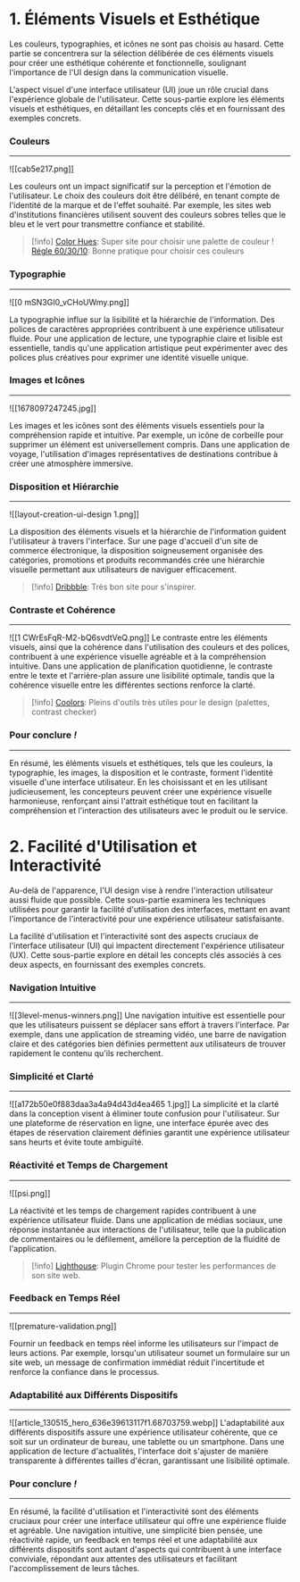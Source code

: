 # 1. **Éléments Visuels et Esthétique**

Les couleurs, typographies, et icônes ne sont pas choisis au hasard. Cette partie se concentrera sur la sélection délibérée de ces éléments visuels pour créer une esthétique cohérente et fonctionnelle, soulignant l'importance de l'UI design dans la communication visuelle.

L'aspect visuel d'une interface utilisateur (UI) joue un rôle crucial dans l'expérience globale de l'utilisateur. Cette sous-partie explore les éléments visuels et esthétiques, en détaillant les concepts clés et en fournissant des exemples concrets.

### **Couleurs**
___
![[cab5e217.png]]

Les couleurs ont un impact significatif sur la perception et l'émotion de l'utilisateur. Le choix des couleurs doit être délibéré, en tenant compte de l'identité de la marque et de l'effet souhaité. 
Par exemple, les sites web d'institutions financières utilisent souvent des couleurs sobres telles que le bleu et le vert pour transmettre confiance et stabilité.


>[!info]
> [Color Hues](https://www.happyhues.co/): Super site pour choisir une palette de couleur !
> [Régle 60/30/10](https://jujotte.fr/blog/les-couleurs-dans-lui-la-troisieme-va-vous-etonner): Bonne pratique pour choisir ces couleurs
### **Typographie**
___
![[0 mSN3GI0_vCHoUWmy.png]]

La typographie influe sur la lisibilité et la hiérarchie de l'information. Des polices de caractères appropriées contribuent à une expérience utilisateur fluide. Pour une application de lecture, une typographie claire et lisible est essentielle, tandis qu'une application artistique peut expérimenter avec des polices plus créatives pour exprimer une identité visuelle unique.

### **Images et Icônes**
___
![[1678097247245.jpg]]

Les images et les icônes sont des éléments visuels essentiels pour la compréhension rapide et intuitive. Par exemple, un icône de corbeille pour supprimer un élément est universellement compris. Dans une application de voyage, l'utilisation d'images représentatives de destinations contribue à créer une atmosphère immersive.

### **Disposition et Hiérarchie**
___
![[layout-creation-ui-design 1.png]]

La disposition des éléments visuels et la hiérarchie de l'information guident l'utilisateur à travers l'interface. Sur une page d'accueil d'un site de commerce électronique, la disposition soigneusement organisée des catégories, promotions et produits recommandés crée une hiérarchie visuelle permettant aux utilisateurs de naviguer efficacement.

>[!info]
>[Dribbble](https://dribbble.com/): Très bon site pour s'inspirer.
### **Contraste et Cohérence** 
___
![[1 CWrEsFqR-M2-bQ6svdtVeQ.png]]
Le contraste entre les éléments visuels, ainsi que la cohérence dans l'utilisation des couleurs et des polices, contribuent à une expérience visuelle agréable et à la compréhension intuitive. Dans une application de planification quotidienne, le contraste entre le texte et l'arrière-plan assure une lisibilité optimale, tandis que la cohérence visuelle entre les différentes sections renforce la clarté.

>[!info]
>[Coolors](https://coolors.co/contrast-checker/112a46-acc8e5): Pleins d'outils très utiles pour le design (palettes, contrast checker)

### **Pour conclure** *!*
___
En résumé, les éléments visuels et esthétiques, tels que les couleurs, la typographie, les images, la disposition et le contraste, forment l'identité visuelle d'une interface utilisateur. En les choisissant et en les utilisant judicieusement, les concepteurs peuvent créer une expérience visuelle harmonieuse, renforçant ainsi l'attrait esthétique tout en facilitant la compréhension et l'interaction des utilisateurs avec le produit ou le service.



# 2. **Facilité d'Utilisation et Interactivité**

Au-delà de l'apparence, l'UI design vise à rendre l'interaction utilisateur aussi fluide que possible. Cette sous-partie examinera les techniques utilisées pour garantir la facilité d'utilisation des interfaces, mettant en avant l'importance de l'interactivité pour une expérience utilisateur satisfaisante.

La facilité d'utilisation et l'interactivité sont des aspects cruciaux de l'interface utilisateur (UI) qui impactent directement l'expérience utilisateur (UX). Cette sous-partie explore en détail les concepts clés associés à ces deux aspects, en fournissant des exemples concrets.

### **Navigation Intuitive** 
___
![[3level-menus-winners.png]]
Une navigation intuitive est essentielle pour que les utilisateurs puissent se déplacer sans effort à travers l'interface. Par exemple, dans une application de streaming vidéo, une barre de navigation claire et des catégories bien définies permettent aux utilisateurs de trouver rapidement le contenu qu'ils recherchent.

### **Simplicité et Clarté** 
___
![[a172b50e0f883daa3a4a94d43d4ea465 1.jpg]]
La simplicité et la clarté dans la conception visent à éliminer toute confusion pour l'utilisateur. Sur une plateforme de réservation en ligne, une interface épurée avec des étapes de réservation clairement définies garantit une expérience utilisateur sans heurts et évite toute ambiguïté.


### **Réactivité et Temps de Chargement** 
___
![[psi.png]]

La réactivité et les temps de chargement rapides contribuent à une expérience utilisateur fluide. Dans une application de médias sociaux, une réponse instantanée aux interactions de l'utilisateur, telle que la publication de commentaires ou le défilement, améliore la perception de la fluidité de l'application.

>[!info]
>[Lighthouse](https://chromewebstore.google.com/detail/lighthouse/blipmdconlkpinefehnmjammfjpmpbjk?hl=fr&pli=1): Plugin Chrome pour tester les performances de son site web.
### **Feedback en Temps Réel** 
___
![[premature-validation.png]]

Fournir un feedback en temps réel informe les utilisateurs sur l'impact de leurs actions. Par exemple, lorsqu'un utilisateur soumet un formulaire sur un site web, un message de confirmation immédiat réduit l'incertitude et renforce la confiance dans le processus.

### **Adaptabilité aux Différents Dispositifs**
___
![[article_130515_hero_636e39613117f1.68703759.webp]]
L'adaptabilité aux différents dispositifs assure une expérience utilisateur cohérente, que ce soit sur un ordinateur de bureau, une tablette ou un smartphone. Dans une application de lecture d'actualités, l'interface doit s'ajuster de manière transparente à différentes tailles d'écran, garantissant une lisibilité optimale.

### **Pour conclure** *!*
___
En résumé, la facilité d'utilisation et l'interactivité sont des éléments cruciaux pour créer une interface utilisateur qui offre une expérience fluide et agréable. Une navigation intuitive, une simplicité bien pensée, une réactivité rapide, un feedback en temps réel et une adaptabilité aux différents dispositifs sont autant d'aspects qui contribuent à une interface conviviale, répondant aux attentes des utilisateurs et facilitant l'accomplissement de leurs tâches.